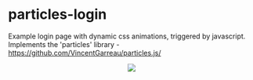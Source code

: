 # particles-login

Example login page with dynamic css animations, triggered by javascript.
Implements the 'particles' library - https://github.com/VincentGarreau/particles.js/

<p align="center">
  <img src="https://github.com/oliver7011/particles-login/blob/main/img/recording.gif">

</p>
